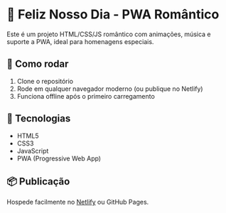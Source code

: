 # 💖 Feliz Nosso Dia - PWA Romântico

Este é um projeto HTML/CSS/JS romântico com animações, música e suporte a PWA, ideal para homenagens especiais.

## 🚀 Como rodar

1. Clone o repositório
2. Rode em qualquer navegador moderno (ou publique no Netlify)
3. Funciona offline após o primeiro carregamento

## 🎨 Tecnologias

- HTML5
- CSS3
- JavaScript
- PWA (Progressive Web App)

## 📦 Publicação

Hospede facilmente no [Netlify](https://netlify.com) ou GitHub Pages.
